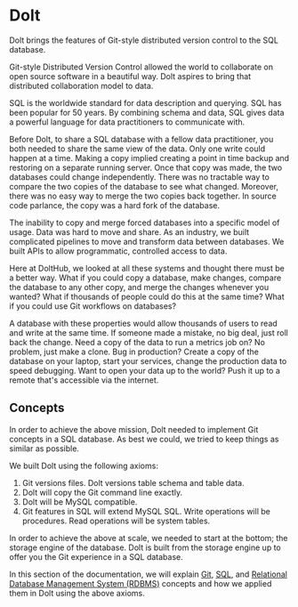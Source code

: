 # Dolt

Dolt brings the features of Git-style distributed version control to the SQL database.

Git-style Distributed Version Control allowed the world to collaborate on open source software in a beautiful way. Dolt aspires to bring that distributed collaboration model to data.

SQL is the worldwide standard for data description and querying. SQL has been popular for 50 years. By combining schema and data, SQL gives data a powerful language for data practitioners to communicate with.

Before Dolt, to share a SQL database with a fellow data practitioner, you both needed to share the same view of the data. Only one write could happen at a time. Making a copy implied creating a point in time backup and restoring on a separate running server. Once that copy was made, the two databases could change independently. There was no tractable way to compare the two copies of the database to see what changed. Moreover, there was no easy way to merge the two copies back together. In source code parlance, the copy was a hard fork of the database.

The inability to copy and merge forced databases into a specific model of usage. Data was hard to move and share. As an industry, we built complicated pipelines to move and transform data between databases. We built APIs to allow programmatic, controlled access to data.

Here at DoltHub, we looked at all these systems and thought there must be a better way. What if you could copy a database, make changes, compare the database to any other copy, and merge the changes whenever you wanted? What if thousands of people could do this at the same time? What if you could use Git workflows on databases?

A database with these properties would allow thousands of users to read and write at the same time. If someone made a mistake, no big deal, just roll back the change. Need a copy of the data to run a metrics job on? No problem, just make a clone. Bug in production? Create a copy of the database on your laptop, start your services, change the production data to speed debugging. Want to open your data up to the world? Push it up to a remote that's accessible via the internet.

## Concepts

In order to achieve the above mission, Dolt needed to implement Git concepts in a SQL database. As best we could, we tried to keep things as similar as possible.

We built Dolt using the following axioms:

1. Git versions files. Dolt versions table schema and table data.
2. Dolt will copy the Git command line exactly.
3. Dolt will be MySQL compatible.
4. Git features in SQL will extend MySQL SQL. Write operations will be procedures. Read operations will be system tables.

In order to achieve the above at scale, we needed to start at the bottom; the storage engine of the database. Dolt is built from the storage engine up to offer you the Git experience in a SQL database.

In this section of the documentation, we will explain [Git](git/), [SQL](sql/), and [Relational Database Management System (RDBMS)](rdbms/) concepts and how we applied them in Dolt using the above axioms.

